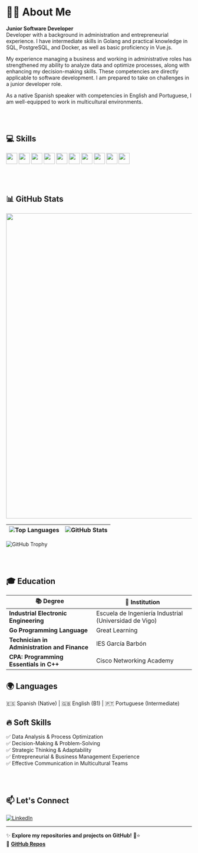 # 🧑‍💼 About Me  

**Junior Software Developer**  
Developer with a background in administration and entrepreneurial experience. I have intermediate skills in Golang and practical knowledge in SQL, PostgreSQL, and Docker, as well as basic proficiency in Vue.js.  

My experience managing a business and working in administrative roles has strengthened my ability to analyze data and optimize processes, along with enhancing my decision-making skills. These competencies are directly applicable to software development. I am prepared to take on challenges in a junior developer role.

As a native Spanish speaker with competencies in English and Portuguese, I am well-equipped to work in multicultural environments.  

<br><br>

## 💻 Skills
<a href="https://golang.org"><img src="https://img.shields.io/badge/Go-00ADD8?style=flat-square&logo=go&logoColor=white" height="30"></a>
<a href="https://www.mysql.com"><img src="https://img.shields.io/badge/SQL-003B57?style=flat-square&logo=MySQL&logoColor=white" height="30"></a>
<a href="https://www.postgresql.org"><img src="https://img.shields.io/badge/PostgreSQL-4169E1?style=flat-square&logo=postgresql&logoColor=white" height="30"></a>
<a href="https://www.docker.com"><img src="https://img.shields.io/badge/Docker-2496ED?style=flat-square&logo=docker&logoColor=white" height="30"></a>
<a href="https://vuejs.org"><img src="https://img.shields.io/badge/Vue.js-4FC08D?style=flat-square&logo=vue.js&logoColor=white" height="30"></a>
<a href="https://github.com"><img src="https://img.shields.io/badge/GitHub-181717?style=flat-square&logo=github&logoColor=white" height="30"></a>
<a href="https://www.postman.com"><img src="https://img.shields.io/badge/Postman-FF6C37?style=flat-square&logo=postman&logoColor=white" height="30"></a>
<a href="https://code.visualstudio.com"><img src="https://img.shields.io/badge/VS%20Code-007ACC?style=flat-square&logo=visual-studio-code&logoColor=white" height="30"></a>
<a href="https://dbeaver.io"><img src="https://img.shields.io/badge/DBeaver-4E4B5C?style=flat-square&logo=dbeaver&logoColor=white" height="30"></a>
<a href="https://slack.com"><img src="https://img.shields.io/badge/Slack-4A154B?style=flat-square&logo=slack&logoColor=white" height="30"></a>

<br><br>

## 📊 GitHub Stats  
<img src="https://ghchart.rshah.org/robertobouses" width="825" />


| ![Top Languages](https://github-readme-stats.vercel.app/api/top-langs/?username=robertobouses&layout=compact) | ![GitHub Stats](https://github-readme-stats.vercel.app/api?username=robertobouses&show_icons=true&theme=discord) |
|---------------------------------------------------------------|-------------------------------------------------------------------------------------------------------------|

![GitHub Trophy](https://github-profile-trophy.vercel.app/?username=robertobouses&row=1&column=6&margin-w=33&theme=flat)


<br><br>

## 🎓 Education  

| 📚 **Degree**                                | 📍 **Institution**                |
|---------------------------------------------|-----------------------------------|
| **Industrial Electronic Engineering**       | Escuela de Ingeniería Industrial (Universidad de Vigo)   |
| **Go Programming Language**                | Great Learning                   |
| **Technician in Administration and Finance**| IES García Barbón                |
| **CPA: Programming Essentials in C++**     | Cisco Networking Academy         |


## 🌍 Languages  
🇪🇸 Spanish (Native) | 🇬🇧 English (B1) | 🇵🇹 Portuguese (Intermediate)  

## 🔥 Soft Skills  
✅ Data Analysis & Process Optimization  
✅ Decision-Making & Problem-Solving  
✅ Strategic Thinking & Adaptability  
✅ Entrepreneurial & Business Management Experience  
✅ Effective Communication in Multicultural Teams  

<br><br> 

## 📫 Let's Connect   

[![LinkedIn](https://img.shields.io/badge/LinkedIn-Connect-blue?logo=linkedin)](https://www.linkedin.com/in/robertobouses/)  


---
 
✨ **Explore my repositories and projects on GitHub!** 🚀⭐  
🔗 [**GitHub Repos**](https://github.com/robertobouses?tab=repositories)

